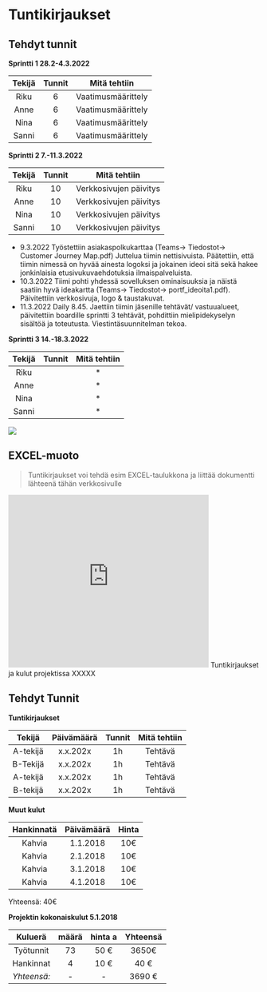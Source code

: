 # Tuntikirjaukset  

## Tehdyt tunnit  

**Sprintti 1 28.2-4.3.2022**

| Tekijä | Tunnit | Mitä tehtiin |
|:-:|:-:|:-:|
| Riku | 6 | Vaatimusmäärittely |
| Anne | 6 | Vaatimusmäärittely |
| Nina | 6 | Vaatimusmäärittely |
| Sanni | 6 | Vaatimusmäärittely |  


**Sprintti 2 7.-11.3.2022**

| Tekijä | Tunnit | Mitä tehtiin |
|:-:|:-:|:-:|
| Riku | 10 | Verkkosivujen päivitys |
| Anne | 10 | Verkkosivujen päivitys |
| Nina | 10 | Verkkosivujen päivitys |
| Sanni | 10 | Verkkosivujen päivitys |  

* 9.3.2022 Työstettiin asiakaspolkukarttaa (Teams-> Tiedostot-> Customer Journey Map.pdf) Juttelua tiimin nettisivuista. Päätettiin, että tiimin nimessä on hyvää ainesta logoksi ja jokainen ideoi sitä sekä hakee jonkinlaisia etusivukuvaehdotuksia ilmaispalveluista. 
* 10.3.2022 Tiimi pohti yhdessä sovelluksen ominaisuuksia ja näistä saatiin hyvä ideakartta (Teams-> Tiedostot-> portf_ideoita1.pdf). Päivitettiin verkkosivuja, logo & taustakuvat.  
* 11.3.2022 Daily 8.45. Jaettiin tiimin jäsenille tehtävät/ vastuualueet, päivitettiin boardille sprintti 3 tehtävät, pohdittiin mielipidekyselyn sisältöä ja toteutusta. Viestintäsuunnitelman tekoa.  

**Sprintti 3 14.-18.3.2022**

| Tekijä | Tunnit | Mitä tehtiin |
|:-:|:-:|:-:|
| Riku |  | * |
| Anne |  | * |
| Nina |  | * |
| Sanni |  | * |



![](https://openclipart.org/image/400px/svg_to_png/324819/studying-boy-and-girl.png)

## EXCEL-muoto

> Tuntikirjaukset voi tehdä esim EXCEL-taulukkona ja liittää dokumentti lähteenä tähän verkkosivulle

<iframe width="402" height="346" frameborder="0" scrolling="no" src="https://jamkstudent.sharepoint.com/sites/OpenProjectPlatform/_layouts/15/Doc.aspx?sourcedoc={1dacc3b5-7771-4578-8025-6ea524406f6b}&action=embedview&wdAllowInteractivity=False&wdHideGridlines=True&wdHideHeaders=True&wdDownloadButton=True&wdInConfigurator=True"></iframe>
Tuntikirjaukset ja kulut projektissa XXXXX

## Tehdyt Tunnit

**Tuntikirjaukset**

| Tekijä | Päivämäärä | Tunnit | Mitä tehtiin |
|:-:|:-:|:-:|:-:|
| A-tekijä | x.x.202x | 1h | Tehtävä |
| B-Tekijä | x.x.202x | 1h | Tehtävä |
| A-tekijä | x.x.202x | 1h | Tehtävä |
| B-tekijä | x.x.202x | 1h | Tehtävä |

**Muut kulut**

| Hankinnatä | Päivämäärä | Hinta |
|:-:|:-:|:-:|
| Kahvia  | 1.1.2018 | 10€ |
| Kahvia  | 2.1.2018 | 10€ |
| Kahvia  | 3.1.2018 | 10€ |
| Kahvia  | 4.1.2018 | 10€ |

Yhteensä: 40€  


**Projektin kokonaiskulut 5.1.2018**

| Kuluerä | määrä |  hinta a | Yhteensä |
|:-:|:-:|:-:|:-:|
| Työtunnit | 73 | 50 € | 3650€ |   
| Hankinnat | 4 | 10 € | 40 € |
| *Yhteensä:* |- | - | 3690 € |

